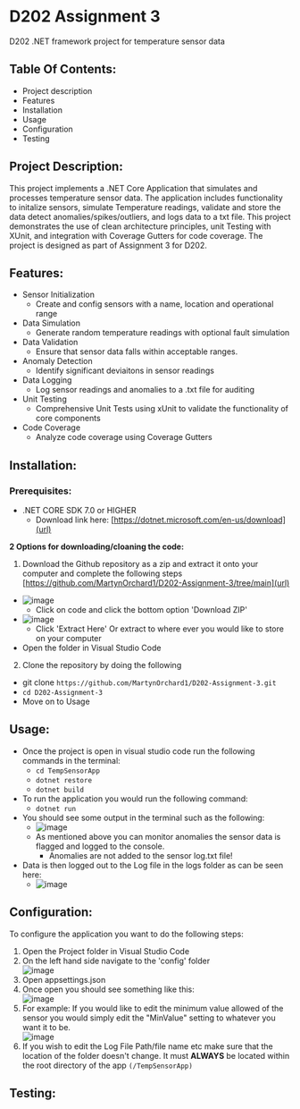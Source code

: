 # D202 Assignment 3
D202 .NET framework project for temperature sensor data

## Table Of Contents: 

- Project description 
- Features
- Installation 
- Usage 
- Configuration 
- Testing 


## Project Description:
This project implements a .NET Core Application that simulates and processes temperature sensor data. The application includes functionality to initalize sensors, simulate Temperature readings, validate and store the data detect anomalies/spikes/outliers, and logs data to a txt file. This project demonstrates the use of clean architecture principles, unit Testing with XUnit, and integration with Coverage Gutters for code coverage. The project is designed as part of Assignment 3 for D202.

## Features:
- Sensor Initialization
  - Create and config sensors with a name, location and operational range
- Data Simulation
  - Generate random temperature readings with optional fault simulation
- Data Validation
  - Ensure that sensor data falls within acceptable ranges.
- Anomaly Detection
  - Identify significant deviaitons in sensor readings
- Data Logging
  - Log sensor readings and anomalies to a .txt file for auditing
- Unit Testing
  - Comprehensive Unit Tests using xUnit to validate the functionality of core components
- Code Coverage
  - Analyze code coverage using Coverage Gutters

## Installation:
### Prerequisites:
- .NET CORE SDK 7.0 or HIGHER
  - Download link here: [https://dotnet.microsoft.com/en-us/download](url)
 
**2 Options for downloading/cloaning the code:**
1. Download the Github repository as a zip and extract it onto your computer and complete the following steps [https://github.com/MartynOrchard1/D202-Assignment-3/tree/main](url)
- ![image](https://github.com/user-attachments/assets/3e2f02ba-407d-4647-9503-8ea2357182d7)
  - Click on code and click the bottom option 'Download ZIP'
- ![image](https://github.com/user-attachments/assets/c334ce5d-be58-454d-b216-2ff937343f64)
  - Click 'Extract Here' Or extract to where ever you would like to store on your computer
- Open the folder in Visual Studio Code
2. Clone the repository by doing the following
- git clone `https://github.com/MartynOrchard1/D202-Assignment-3.git`
- `cd D202-Assignment-3`
- Move on to Usage

## Usage:
- Once the project is open in visual studio code run the following commands in the terminal:
  - `cd TempSensorApp`
  - `dotnet restore`
  - `dotnet build`
- To run the application you would run the following command:
  - `dotnet run`
- You should see some output in the terminal such as the following:
  - ![image](https://github.com/user-attachments/assets/da100136-df4d-43e0-8792-03a1c6d6a55b)
  - As mentioned above you can monitor anomalies the sensor data is flagged and logged to the console.
    - Anomalies are not added to the sensor log.txt file!
- Data is then logged out to the Log file in the logs folder as can be seen here:
  - ![image](https://github.com/user-attachments/assets/4f92d3d9-4604-4f87-a6d6-215b6ea32f1a)

## Configuration:
To configure the application you want to do the following steps:
1. Open the Project folder in Visual Studio Code
2. On the left hand side navigate to the 'config' folder 
<br />![image](https://github.com/user-attachments/assets/5da75137-77a4-4dd9-9fc8-fbcb62cfebf7)
3. Open appsettings.json
4. Once open you should see something like this: 
<br />![image](https://github.com/user-attachments/assets/72e97a6a-920a-435d-a96d-f04e18f71375)
5. For example: If you would like to edit the minimum value allowed of the sensor you would simply edit the "MinValue" setting to whatever you want it to be. 
<br />![image](https://github.com/user-attachments/assets/48ddc044-7ff0-4ca2-a74f-ecf702b4b06d)
6. If you wish to edit the Log File Path/file name etc make sure that the location of the folder doesn't change. It must **ALWAYS** be located within the root directory of the app `(/TempSensorApp)`

## Testing:
